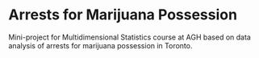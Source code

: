# Arrests for Marijuana Possession
Mini-project for Multidimensional Statistics course at AGH based on data analysis of arrests for marijuana possession in Toronto.

